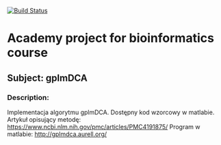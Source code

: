 [![Build Status](https://travis-ci.org/KrzysztofSakowski/bioinf.svg?branch=master)](https://travis-ci.org/KrzysztofSakowski/bioinf.svg)

# Academy project for bioinformatics course
## Subject: gplmDCA
### Description:
Implementacja algorytmu gplmDCA. Dostępny kod wzorcowy w matlabie.
Artykuł opisujący metodę: https://www.ncbi.nlm.nih.gov/pmc/articles/PMC4191875/
Program w matlabie: http://gplmdca.aurell.org/
